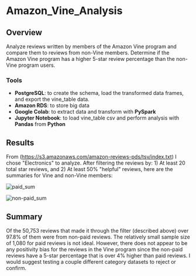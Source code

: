 # Amazon_Vine_Analysis

## Overview
Analyze reviews written by members of the Amazon Vine program and compare them to reviews from non-Vine members. Determine if the Amazon Vine program has a higher 5-star review percentage than the non-Vine program users. 

### Tools
- **PostgreSQL**: to create the schema, load the transformed data frames, and export the vine_table data.
- **Amazon RDS**: to store big data 
- **Google Colab**: to extract data and transform with **PySpark**
- **Jupyter Notebook**: to load vine_table csv and perform analysis with **Pandas** from **Python**


## Results
From (https://s3.amazonaws.com/amazon-reviews-pds/tsv/index.txt) I chose "Electronics" to analyze. After filtering the reviews by: 1) At least 20 total star reviews, and 2) At least 50% "helpful" reviews, here are the summaries for Vine and non-Vine members:

![paid_sum](https://user-images.githubusercontent.com/30487641/139776716-ad5b07e6-2282-4620-91e2-f95ddf0622a1.PNG)

![non-paid_sum](https://user-images.githubusercontent.com/30487641/139776724-21d8085d-529a-4463-ba9b-d5ea57f28913.PNG)

## Summary
Of the 50,753 reviews that made it through the filter (described above) over 97.8% of them were from non-paid reviews. The relatively small sample size of 1,080 for paid reviews is not ideal. However, there does not appear to be any positivity bias for the reviews in the Vine program since the non-paid reviews have a 5-star percentage that is over 4% higher than paid reviews. I would suggest testing a couple different category datasets to reject or confirm.

